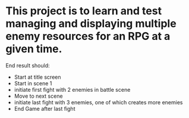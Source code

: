 # This project is to learn and test managing and displaying multiple enemy resources for an RPG at a given time.
End result should:
- Start at title screen
- Start in scene 1
- initiate first fight with 2 enemies in battle scene
- Move to next scene
- initiate last fight with 3 enemies, one of which creates more enemies
- End Game after last fight
